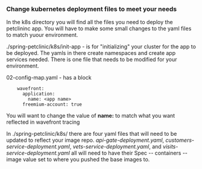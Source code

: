 ### Change kubernetes deployment files to meet your needs

In the k8s directory you will find all the files you need to deploy the petclininc app. You will have to make some small changes to the yaml files to match yuour environment. 

./spring-petclinic/k8s/init-app - is for "initializing" your cluster for the app to be deployed. The yamls in there create namespaces and create app services needed. There is one file that needs to be modified for your environment.

02-config-map.yaml - has a block 

```
    wavefront:
      application:
        name: <app name>
      freemium-account: true
```
You will want to change the value of **name:** to match what you want reflected in wavefront tracing

In ./spring-petclinic/k8s/ there are four yaml files that will need to be updated to reflect your image repo. *api-gate-deployment.yaml*, *customers-service-deployment.yaml*, *vets-service-deployment.yaml*, and *visits-service-deployment.yaml* all will need to have their Spec -- containers -- image value set to where you pushed the base images to. 
